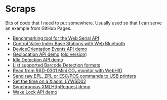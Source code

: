 # Scraps

Bits of code that I need to put somewhere. Usually used so that I can serve an example from GitHub Pages.

* [Benchmarking tool for the Web Serial API](serial-benchmark.html)
* [Control Valve Index Base Stations with Web Bluetooth](lighthouse-v2.html)
* [DeviceOrientation Events API demo](deviceorientation.html)
* [Geolocation API demo](geolocation.html) ([old version](watch-position.html))
* [Idle Detection API demo](idle.html)
* [List supported Barcode Detection formats](barcodedetection.html)
* [Read from RAD-0301 Mini CO₂ monitor with WebHID](co2meter.html)
* [Send raw EPL, ZPL or ESC/POS commands to USB printers](printer-tool.html)
* [Set the time on a Xiaomi LYWSD02](xiaomi-lywsd02-set-time.html)
* [Synchronous XMLHttpRequest demo](sync-xhr.html)
* [Wake Lock API demo](wakelock.html)
